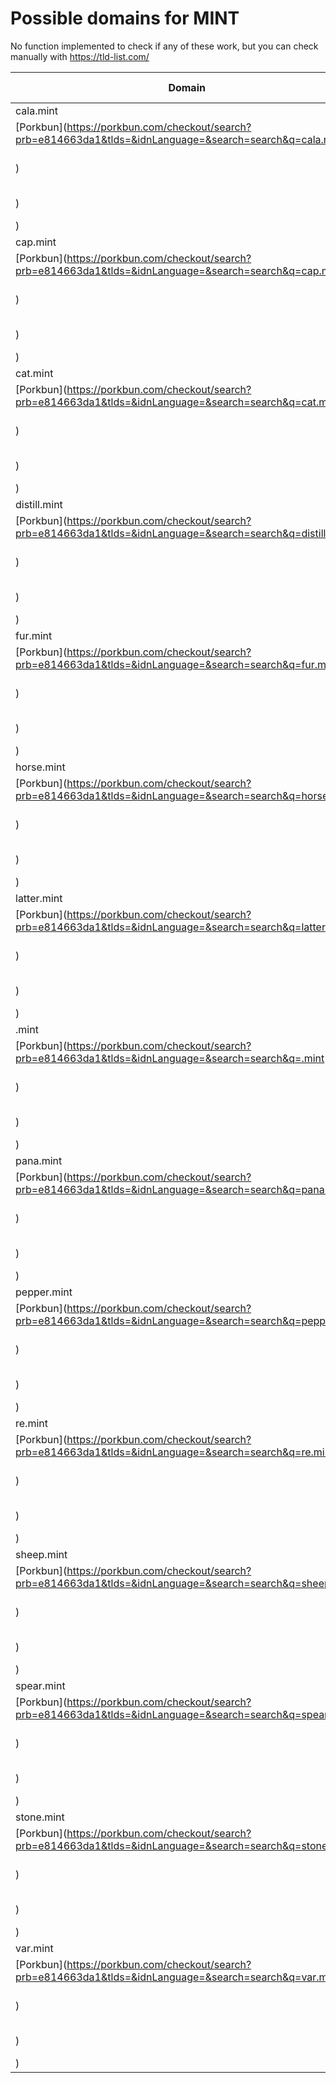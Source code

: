 # Possible domains for MINT

No function implemented to check if any of these work, but you can check manually with https://tld-list.com/

| Domain | Porkbun | NameCheap | Google Domains |
|---|---|---|---|
| cala.mint | [Porkbun](https://porkbun.com/checkout/search?prb=e814663da1&tlds=&idnLanguage=&search=search&q=cala.mint) | [Namecheap](https://www.namecheap.com/domains/registration/results/?domain=cala.mint) | [Google](https://domains.google.com/registrar/search?searchTerm=cala.mint) |
| cap.mint | [Porkbun](https://porkbun.com/checkout/search?prb=e814663da1&tlds=&idnLanguage=&search=search&q=cap.mint) | [Namecheap](https://www.namecheap.com/domains/registration/results/?domain=cap.mint) | [Google](https://domains.google.com/registrar/search?searchTerm=cap.mint) |
| cat.mint | [Porkbun](https://porkbun.com/checkout/search?prb=e814663da1&tlds=&idnLanguage=&search=search&q=cat.mint) | [Namecheap](https://www.namecheap.com/domains/registration/results/?domain=cat.mint) | [Google](https://domains.google.com/registrar/search?searchTerm=cat.mint) |
| distill.mint | [Porkbun](https://porkbun.com/checkout/search?prb=e814663da1&tlds=&idnLanguage=&search=search&q=distill.mint) | [Namecheap](https://www.namecheap.com/domains/registration/results/?domain=distill.mint) | [Google](https://domains.google.com/registrar/search?searchTerm=distill.mint) |
| fur.mint | [Porkbun](https://porkbun.com/checkout/search?prb=e814663da1&tlds=&idnLanguage=&search=search&q=fur.mint) | [Namecheap](https://www.namecheap.com/domains/registration/results/?domain=fur.mint) | [Google](https://domains.google.com/registrar/search?searchTerm=fur.mint) |
| horse.mint | [Porkbun](https://porkbun.com/checkout/search?prb=e814663da1&tlds=&idnLanguage=&search=search&q=horse.mint) | [Namecheap](https://www.namecheap.com/domains/registration/results/?domain=horse.mint) | [Google](https://domains.google.com/registrar/search?searchTerm=horse.mint) |
| latter.mint | [Porkbun](https://porkbun.com/checkout/search?prb=e814663da1&tlds=&idnLanguage=&search=search&q=latter.mint) | [Namecheap](https://www.namecheap.com/domains/registration/results/?domain=latter.mint) | [Google](https://domains.google.com/registrar/search?searchTerm=latter.mint) |
| .mint | [Porkbun](https://porkbun.com/checkout/search?prb=e814663da1&tlds=&idnLanguage=&search=search&q=.mint) | [Namecheap](https://www.namecheap.com/domains/registration/results/?domain=.mint) | [Google](https://domains.google.com/registrar/search?searchTerm=.mint) |
| pana.mint | [Porkbun](https://porkbun.com/checkout/search?prb=e814663da1&tlds=&idnLanguage=&search=search&q=pana.mint) | [Namecheap](https://www.namecheap.com/domains/registration/results/?domain=pana.mint) | [Google](https://domains.google.com/registrar/search?searchTerm=pana.mint) |
| pepper.mint | [Porkbun](https://porkbun.com/checkout/search?prb=e814663da1&tlds=&idnLanguage=&search=search&q=pepper.mint) | [Namecheap](https://www.namecheap.com/domains/registration/results/?domain=pepper.mint) | [Google](https://domains.google.com/registrar/search?searchTerm=pepper.mint) |
| re.mint | [Porkbun](https://porkbun.com/checkout/search?prb=e814663da1&tlds=&idnLanguage=&search=search&q=re.mint) | [Namecheap](https://www.namecheap.com/domains/registration/results/?domain=re.mint) | [Google](https://domains.google.com/registrar/search?searchTerm=re.mint) |
| sheep.mint | [Porkbun](https://porkbun.com/checkout/search?prb=e814663da1&tlds=&idnLanguage=&search=search&q=sheep.mint) | [Namecheap](https://www.namecheap.com/domains/registration/results/?domain=sheep.mint) | [Google](https://domains.google.com/registrar/search?searchTerm=sheep.mint) |
| spear.mint | [Porkbun](https://porkbun.com/checkout/search?prb=e814663da1&tlds=&idnLanguage=&search=search&q=spear.mint) | [Namecheap](https://www.namecheap.com/domains/registration/results/?domain=spear.mint) | [Google](https://domains.google.com/registrar/search?searchTerm=spear.mint) |
| stone.mint | [Porkbun](https://porkbun.com/checkout/search?prb=e814663da1&tlds=&idnLanguage=&search=search&q=stone.mint) | [Namecheap](https://www.namecheap.com/domains/registration/results/?domain=stone.mint) | [Google](https://domains.google.com/registrar/search?searchTerm=stone.mint) |
| var.mint | [Porkbun](https://porkbun.com/checkout/search?prb=e814663da1&tlds=&idnLanguage=&search=search&q=var.mint) | [Namecheap](https://www.namecheap.com/domains/registration/results/?domain=var.mint) | [Google](https://domains.google.com/registrar/search?searchTerm=var.mint) |
